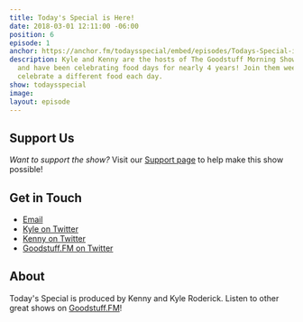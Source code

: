 ```yaml
---
title: Today's Special is Here!
date: 2018-03-01 12:11:00 -06:00
position: 6
episode: 1
anchor: https://anchor.fm/todaysspecial/embed/episodes/Todays-Special-is-Here-e14la7/a-a2ifai
description: Kyle and Kenny are the hosts of The Goodstuff Morning Show on Goodstuff.fm
  and have been celebrating food days for nearly 4 years! Join them weekdays as they
  celebrate a different food each day.
show: todaysspecial
image: 
layout: episode
---
```


## Support Us
*Want to support the show?* Visit our [Support page](https://goodstuff.fm/support) to help make this show possible!

## Get in Touch
* [Email](mailto:kyle@goodstuff.fm)
* [Kyle on Twitter](http://twitter.com/dogburps)
* [Kenny on Twitter](http://twitter.com/pizzarobotics)
* [Goodstuff.FM on Twitter](http://twitter.com/goodstufffm)

## About
Today's Special is produced by Kenny and Kyle Roderick. Listen to other great shows on [Goodstuff.FM](http://goodstuff.fm/shows)!
